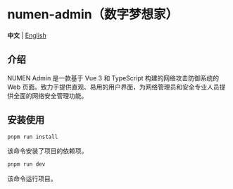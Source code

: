 <h1>numen-admin（数字梦想家）</h1>


**中文** | [English](./README.en-US.md)

## 介绍

NUMEN Admin 是一款基于 Vue 3 和 TypeScript 构建的网络攻击防御系统的 Web 页面。致力于提供直观、易用的用户界面，为网络管理员和安全专业人员提供全面的网络安全管理功能。

## 安装使用

  
```bash
pnpm run install
```
  
该命令安装了项目的依赖项。


  
```bash
pnpm run dev
```
  
该命令运行项目。


